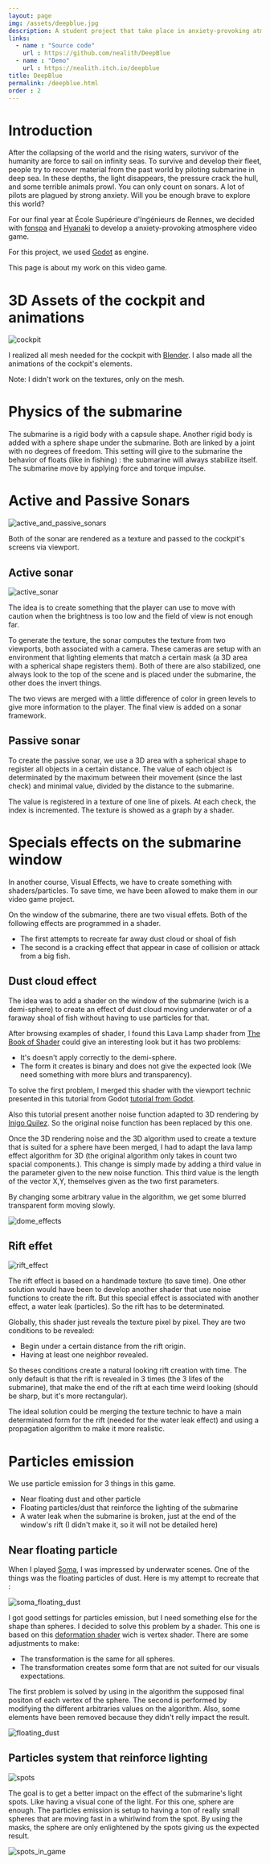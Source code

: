 ```yaml
---
layout: page
img: /assets/deepblue.jpg
description: A student project that take place in anxiety-provoking atmosphere where you pilot a sub marine in the deep sea.
links:
  - name : "Source code"
    url : https://github.com/nealith/DeepBlue
  - name : "Demo"
    url : https://nealith.itch.io/deepblue
title: DeepBlue
permalink: /deepblue.html
order : 2
---
```


# Introduction

After the collapsing of the world and the rising waters, survivor of the humanity are force to sail on infinity seas. To survive and develop their fleet, people try to recover material from the past world by piloting submarine in deep sea. In these depths, the light disappears, the pressure crack the hull, and some terrible animals prowl. You can only count on sonars. A lot of pilots are plagued by strong anxiety. Will you be enough brave to explore this world?

For our final year at École Supérieure d'Ingénieurs de Rennes, we decided with [fonspa](https://github.com/fonspa) and [Hyanaki](https://github.com/Hyanaki) to develop a anxiety-provoking atmosphere video game.

For this project, we used [Godot](https://godotengine.org/) as engine.

This page is about my work on this video game.

# 3D Assets of the cockpit and animations

![cockpit](/images/deepblue/cockpit.png)

I realized all mesh needed for the cockpit with [Blender](https://www.blender.org/). I also made all the animations of the cockpit's elements.

Note: I didn't work on the textures, only on the mesh.

# Physics of the submarine

The submarine is a rigid body with a capsule shape. Another rigid body is added with a sphere shape under the submarine. Both are linked by a joint with no degrees of freedom. This setting will give to the submarine the behavior of floats (like in fishing) : the submarine will always stabilize itself. The submarine move by applying force and torque impulse.

# Active and Passive Sonars

![active_and_passive_sonars](https://img.itch.zone/aW1hZ2UvNTI5MTk5LzI3NTY2OTIucG5n/original/f%2BqOO5.png)

Both of the sonar are rendered as a texture and passed to the cockpit's screens via viewport.

## Active sonar

![active_sonar](/images/deepblue/active_sonar.png)

The idea is to create something that the player can use to move with caution when the brightness is too low and the field of view is not enough far.

To generate the texture, the sonar computes the texture from two viewports, both associated with a camera. These cameras are setup with an environment that lighting elements that match a certain mask (a 3D area with a spherical shape registers them). Both of there are also stabilized, one always look to the top of the scene and is placed under the submarine, the other does the invert things.

The two views are merged with a little difference of color in green levels to give more information to the player. The final view is added on a sonar framework.

## Passive sonar

To create the passive sonar, we use a 3D area with a spherical shape to register all objects in a certain distance. The value of each object is determinated by the maximum between their movement (since the last check) and minimal value, divided by the distance to the submarine.

The value is registered in a texture of one line of pixels. At each check, the index is incremented. The texture is showed as a graph by a shader.

# Specials effects on the submarine window

In another course, Visual Effects, we have to create something with shaders/particles. To save time, we have been allowed to make them in our video game project.

On the window of the submarine, there are two visual effets. Both of the following effects are programmed in a shader.

- The first attempts to recreate far away dust cloud or shoal of fish
- The second is a cracking effect that appear in case of collision or attack from a big fish.

## Dust cloud effect

The idea was to add a shader on the window of the submarine (wich is a demi-sphere) to create an effect of dust cloud moving underwater or of a faraway shoal of fish without having to use particles for that.


After browsing examples of shader, I found this Lava Lamp shader from [The Book of Shader](https://thebookofshaders.com/edit.php#11/lava-lamp.frag) could give an interesting look but it has two problems:

- It's doesn't apply correctly to the demi-sphere.
- The form it creates is binary and does not give the expected look (We need something with more blurs and transparency).

To solve the first problem, I merged this shader with the viewport technic presented in this tutorial from Godot [tutorial from Godot](https://docs.godotengine.org/fi/latest/tutorials/viewports/using_viewport_as_texture.html).

Also this tutorial present another noise function adapted to 3D rendering by [Inigo Quilez](https://www.shadertoy.com/view/Xsl3Dl). So the original noise function has been replaced by this one.

Once the 3D rendering noise and the 3D algorithm used to create a texture that is suited for a sphere have been merged, I had to adapt the lava lamp effect algorithm for 3D (the original algorithm only takes in count two spacial components.). This change is simply made by adding a third value in the parameter given to the new noise function. This third value is the length of the vector X,Y, themselves given as the two first parameters.

By changing some arbitrary value in the algorithm, we get some blurred transparent form moving slowly.

![dome_effects](/images/deepblue/dome_effects.png)

## Rift effet

![rift_effect](https://img.itch.zone/aW1hZ2UvNTI5MTk5LzI3NTY2OTUucG5n/original/8sp1fb.png)

The rift effect is based on a handmade texture (to save time). One other solution would have been to develop another shader that use noise functions to create the rift. But this special effect is associated with another effect, a water leak (particles). So the rift has to be determinated.

Globally, this shader just reveals the texture pixel by pixel. They are two conditions to be revealed:

- Begin under a certain distance from the rift origin.
- Having at least one neighbor revealed.

So theses conditions create a natural looking rift creation with time. The only default is that the rift is revealed in 3 times (the 3 lifes of the submarine), that make the end of the rift at each time weird looking (should be sharp, but it's more rectangular).

The ideal solution could be merging the texture technic to have a main determinated form for the rift (needed for the water leak effect) and using a propagation algorithm to make it more realistic.

# Particles emission

We use particle emission for 3 things in this game.

- Near floating dust and other particle
- Floating particles/dust that reinforce the lighting of the submarine
- A water leak when the submarine is broken, just at the end of the window's rift (I didn't make it, so it will not be detailed here)

## Near floating particle

When I played [Soma](http://www.somagame.com/), I was impressed by underwater scenes. One of the things was the floating particles of dust. Here is my attempt to recreate that :

![soma_floating_dust](https://c4.wallpaperflare.com/wallpaper/152/584/847/frictional-games-soma-wallpaper-preview.jpg)

I got good settings for particles emission, but I need something else for the shape than spheres. I decided to solve this problem by a shader. This one is based on this [deformation shader](https://digitalerr0r.net/2012/03/03/xna-4-0-shader-programming-5deform-shader/) wich is vertex shader. There are some adjustments to make:

- The transformation is the same for all spheres.
- The transformation creates some form that are not suited for our visuals expectations.

The first problem is solved by using in the algorithm the supposed final positon of each vertex of the sphere. The second is performed by modifying the different arbitraries values on the algorithm. Also, some elements have been removed because they didn't relly impact the result.

![floating_dust](/images/deepblue/floating_dust.png)

## Particles system that reinforce lighting

![spots](/images/deepblue/spots.png)

The goal is to get a better impact on the effect of the submarine's light spots. Like having a visual cone of the light. For this one, sphere are enough. The particles emission is setup to having a ton of really small spheres that are moving fast in a whirlwind from the spot. By using the masks, the sphere are only enlightened by the spots giving us the expected result.

![spots_in_game](https://img.itch.zone/aW1hZ2UvNTI5MTk5LzI3NTY2OTQucG5n/original/VPuhZv.png)
